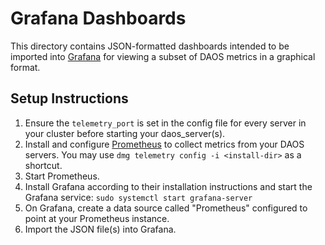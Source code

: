 # Grafana Dashboards

This directory contains JSON-formatted dashboards intended to be imported into
[Grafana](https://grafana.com) for viewing a subset of DAOS metrics in a
graphical format.

## Setup Instructions

1. Ensure the `telemetry_port` is set in the config file for every server in
   your cluster before starting your daos_server(s).
2. Install and configure [Prometheus](https://prometheus.io/) to collect metrics
   from your DAOS servers. You may use `dmg telemetry config -i <install-dir>` as a shortcut.
3. Start Prometheus.
4. Install Grafana according to their installation instructions and start the
   Grafana service: `sudo systemctl start grafana-server`
5. On Grafana, create a data source called "Prometheus" configured to point at
   your Prometheus instance.
6. Import the JSON file(s) into Grafana.

